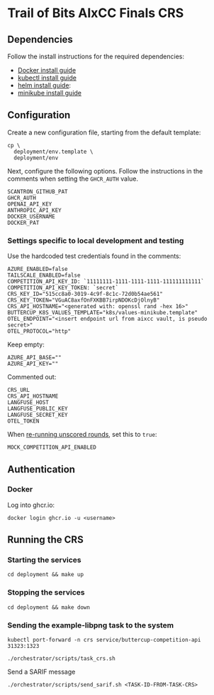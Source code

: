 # Trail of Bits AIxCC Finals CRS

## Dependencies

Follow the install instructions for the required dependencies:

 * [Docker install guide](https://docs.docker.com/engine/install/ubuntu/)
 * [kubectl install guide](https://kubernetes.io/docs/tasks/tools/install-kubectl-linux/)
 * [helm install guide](https://helm.sh/docs/intro/install/):
 * [minikube install guide](https://minikube.sigs.k8s.io/docs/start/?arch=%2Flinux%2Fx86-64%2Fstable%2Fdebian+package)

## Configuration

Create a new configuration file, starting from the default template:

```shell
cp \
  deployment/env.template \
  deployment/env
```

Next, configure the following options. Follow the instructions in the comments when setting the `GHCR_AUTH` value.

```
SCANTRON_GITHUB_PAT
GHCR_AUTH
OPENAI_API_KEY
ANTHROPIC_API_KEY
DOCKER_USERNAME
DOCKER_PAT
```

### Settings specific to local development and testing

Use the hardcoded test credentials found in the comments:

```
AZURE_ENABLED=false
TAILSCALE_ENABLED=false
COMPETITION_API_KEY_ID: `11111111-1111-1111-1111-111111111111`
COMPETITION_API_KEY_TOKEN: `secret`
CRS_KEY_ID="515cc8a0-3019-4c9f-8c1c-72d0b54ae561"
CRS_KEY_TOKEN="VGuAC8axfOnFXKBB7irpNDOKcDjOlnyB"
CRS_API_HOSTNAME="<generated with: openssl rand -hex 16>"
BUTTERCUP_K8S_VALUES_TEMPLATE="k8s/values-minikube.template"
OTEL_ENDPOINT="<insert endpoint url from aixcc vault, is pseudo secret>"
OTEL_PROTOCOL="http"
```

Keep empty:

```
AZURE_API_BASE=""
AZURE_API_KEY=""
```

Commented out:

```
CRS_URL
CRS_API_HOSTNAME
LANGFUSE_HOST
LANGFUSE_PUBLIC_KEY
LANGFUSE_SECRET_KEY
OTEL_TOKEN
```

When [re-running unscored rounds](orchestrator/src/buttercup/orchestrator/mock_competition_api/README.md), set this to `true`:
```
MOCK_COMPETITION_API_ENABLED
```

## Authentication

### Docker

Log into ghcr.io:

```shell
docker login ghcr.io -u <username>
```

## Running the CRS

### Starting the services

```shell
cd deployment && make up
```

### Stopping the services

```shell
cd deployment && make down
```

### Sending the example-libpng task to the system


```shell
kubectl port-forward -n crs service/buttercup-competition-api 31323:1323
```


```shell
./orchestrator/scripts/task_crs.sh
```

Send a SARIF message

```shell
./orchestrator/scripts/send_sarif.sh <TASK-ID-FROM-TASK-CRS>
```
